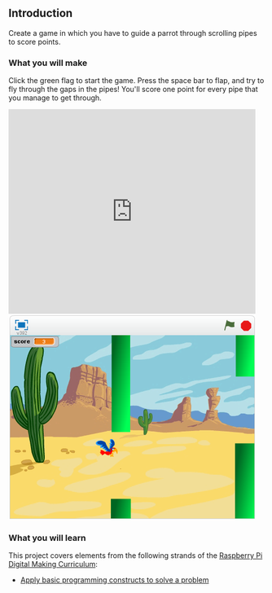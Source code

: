 

## Introduction

Create a game in which you have to guide a parrot through scrolling pipes to score points.

### What you will make

Click the green flag to start the game. Press the space bar to flap, and try to fly through the gaps in the pipes! You'll score one point for every pipe that you manage to get through.

<div class="scratch-preview">
  <iframe allowtransparency="true" width="485" height="402" src="https://scratch.mit.edu/projects/embed/169322077/?autostart=false" frameborder="0"></iframe>
  <img src="images/flappy_screenshot.png">
</div>

### What you will learn

This project covers elements from the following strands of the [Raspberry Pi Digital Making Curriculum](http://rpf.io/curriculum):

+ [Apply basic programming constructs to solve a problem](https://www.raspberrypi.org/curriculum/programming/builder)

